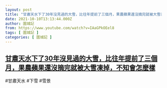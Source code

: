 ```yaml
---
layout: post
title: "甘肅天水下了30年沒見過的大雪，比往年提前了三個月，果農蘋果還沒摘完就被大雪凍掉，不知會怎麼樣"
date: 2021-10-10T13:13:44.000Z
author: 圍城記
from: https://www.youtube.com/watch?v=IAaGPkOEel8
tags: [ 圍城記 ]
categories: [ 圍城記 ]
---
```

<!--1633871624000-->
[甘肅天水下了30年沒見過的大雪，比往年提前了三個月，果農蘋果還沒摘完就被大雪凍掉，不知會怎麼樣](https://www.youtube.com/watch?v=IAaGPkOEel8)
------

<div>
#甘肅天水 #下雪 #雪景
</div>
